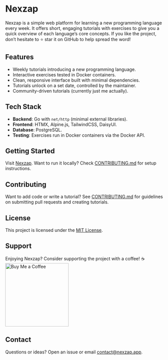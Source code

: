# Nexzap

Nexzap is a simple web platform for learning a new programming language every week. It offers short, engaging tutorials with exercises to give you a quick overview of each language’s core concepts. If you like the project, don’t hesitate to ⭐ star it on GitHub to help spread the word!

## Features

- Weekly tutorials introducing a new programming language.
- Interactive exercises tested in Docker containers.
- Clean, responsive interface built with minimal dependencies.
- Tutorials unlock on a set date, controlled by the maintainer.
- Community-driven tutorials (currently just me actually).

## Tech Stack

- **Backend**: Go with `net/http` (minimal external libraries).
- **Frontend**: HTMX, Alpine.js, TailwindCSS, DaisyUI.
- **Database**: PostgreSQL.
- **Testing**: Exercises run in Docker containers via the Docker API.

## Getting Started

Visit [Nexzap](https://nexzap.app). Want to run it locally? Check [CONTRIBUTING.md](./CONTRIBUTING.md) for setup instructions.

## Contributing

Want to add code or write a tutorial? See [CONTRIBUTING.md](./CONTRIBUTING.md) for guidelines on submitting pull requests and creating tutorials.

## License

This project is licensed under the [MIT License](./LICENSE).

## Support

Enjoying Nexzap? Consider supporting the project with a coffee! ☕  
[<img src="https://img.buymeacoffee.com/button-api/?text=Buy me a coffee&emoji=☕&slug=noahcode&button_colour=FFDD00&font_colour=000000&font_family=Cookie&outline_colour=000000&coffee_colour=ffffff" alt="Buy Me a Coffee" width="200">](https://www.buymeacoffee.com/noahcode)

## Contact

Questions or ideas? Open an issue or email [contact@nexzap.app](mailto:contact@nexzap.app).

